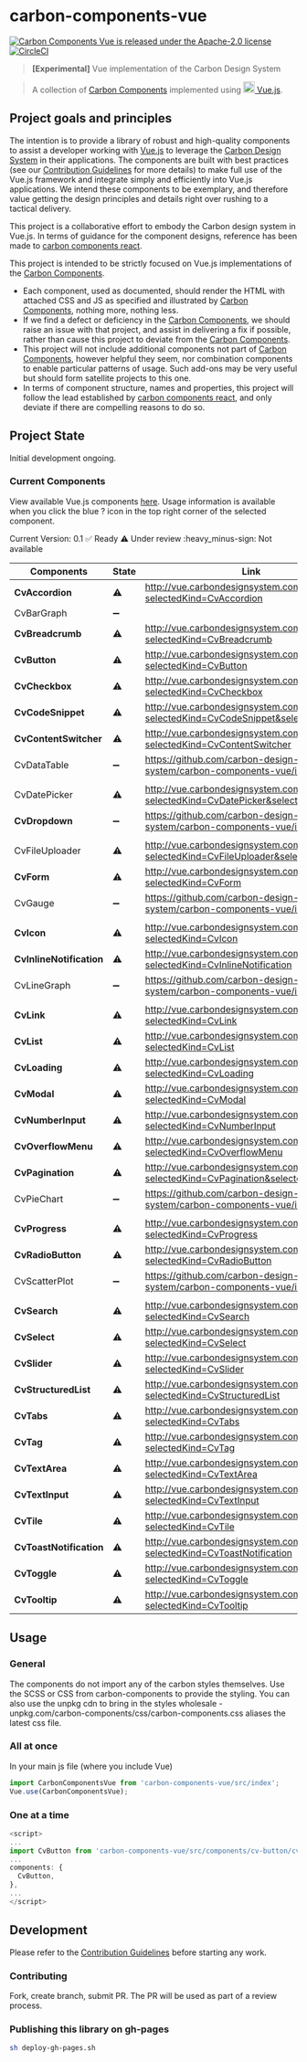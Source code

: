 # carbon-components-vue

[![Carbon Components Vue is released under the Apache-2.0 license](https://img.shields.io/badge/license-Apache--2.0-blue.svg)](./LICENSE)
[![CircleCI](https://circleci.com/gh/carbon-design-system/carbon-components-vue.svg?style=shield)](https://circleci.com/gh/carbon-design-system/carbon-components-vue)

> **[Experimental]** Vue implementation of the Carbon Design System

> A collection of [Carbon Components](https://github.com/carbon-design-system/carbon-components) implemented using [<img src="https://vuejs.org/images/logo.png" width="20" alt="Vue logo"> Vue.js](https://vuejs.org/).

## Project goals and principles

The intention is to provide a library of robust and high-quality components to assist
a developer working with [Vue.js](https://vuejs.org) to leverage the [Carbon Design System](https://github.com/carbon-design-system) in their applications. The components are built with best practices (see our [Contribution Guidelines](./.github/CONTRIBUTING.md) for more details) to make full use of the Vue.js framework and integrate simply and efficiently into Vue.js applications. We intend these components to be exemplary, and therefore value getting the design principles and details right over rushing to a tactical delivery.

This project is a collaborative effort to embody the Carbon design system in Vue.js. In terms of guidance for the component designs, reference has been made to [carbon components react](https://github.com/carbon-design-system/carbon-components-react).

This project is intended to be strictly focused on Vue.js implementations of the [Carbon Components](https://github.com/carbon-design-system/carbon-components).

- Each component, used as documented, should render the HTML with attached CSS and JS as specified and illustrated by [Carbon Components](https://github.com/carbon-design-system/carbon-components), nothing more, nothing less.
- If we find a defect or deficiency in the [Carbon Components](https://github.com/carbon-design-system/carbon-components), we should raise an issue with that project, and assist in delivering a fix if possible, rather than cause this project to deviate from the [Carbon Components](https://github.com/carbon-design-system/carbon-components).
- This project will not include additional components not part of [Carbon Components](https://github.com/carbon-design-system/carbon-components), however helpful they seem, nor combination components to enable particular patterns of usage. Such add-ons may be very useful but should form satellite projects to this one.
- In terms of component structure, names and properties, this project will follow the lead established by [carbon components react](https://github.com/carbon-design-system/carbon-components-react), and only deviate if there are compelling reasons to do so.

## Project State

Initial development ongoing.

### Current Components

View available Vue.js components [here](http://vue.carbondesignsystem.com). Usage information is available when you click the blue ? icon in the top right corner of the selected component.

Current Version: 0.1
:white_check_mark: Ready
:warning: Under review
:heavy_minus-sign: Not available

| **Components**           | **State**          | **Link**                                                                         |
| ------------------------ | ------------------ | -------------------------------------------------------------------------------- |
| **CvAccordion**          | :warning:          | http://vue.carbondesignsystem.com/?selectedKind=CvAccordion                      |
| CvBarGraph               | :heavy_minus_sign: |                                                                                  |
| **CvBreadcrumb**         | :warning:          | http://vue.carbondesignsystem.com/?selectedKind=CvBreadcrumb                     |
| **CvButton**             | :warning:          | http://vue.carbondesignsystem.com/?selectedKind=CvButton                         |
| **CvCheckbox**           | :warning:          | http://vue.carbondesignsystem.com/?selectedKind=CvCheckbox                       |
| **CvCodeSnippet**        | :warning:          | http://vue.carbondesignsystem.com/?selectedKind=CvCodeSnippet&selectedStory=All  |
| **CvContentSwitcher**    | :warning:          | http://vue.carbondesignsystem.com/?selectedKind=CvContentSwitcher                |
| CvDataTable              | :heavy_minus_sign: | https://github.com/carbon-design-system/carbon-components-vue/issues/51          |
|                          |
| CvDatePicker             | :warning:          | http://vue.carbondesignsystem.com/?selectedKind=CvDatePicker&selectedStory=All   |
| **CvDropdown**           | :heavy_minus_sign: | https://github.com/carbon-design-system/carbon-components-vue/issues/47          |
|                          |
| CvFileUploader           | :warning:          | http://vue.carbondesignsystem.com/?selectedKind=CvFileUploader&selectedStory=All |
| **CvForm**               | :warning:          | http://vue.carbondesignsystem.com/?selectedKind=CvForm                           |
| CvGauge                  | :heavy_minus_sign: | https://github.com/carbon-design-system/carbon-components-vue/issues/49          |
|                          |
| **CvIcon**               | :warning:          | http://vue.carbondesignsystem.com/?selectedKind=CvIcon                           |
| **CvInlineNotification** | :warning:          | http://vue.carbondesignsystem.com/?selectedKind=CvInlineNotification             |
| CvLineGraph              | :heavy_minus_sign: | https://github.com/carbon-design-system/carbon-components-vue/issues/53          |
|                          |
| **CvLink**               | :warning:          | http://vue.carbondesignsystem.com/?selectedKind=CvLink                           |
| **CvList**               | :warning:          | http://vue.carbondesignsystem.com/?selectedKind=CvList                           |
| **CvLoading**            | :warning:          | http://vue.carbondesignsystem.com/?selectedKind=CvLoading                        |
| **CvModal**              | :warning:          | http://vue.carbondesignsystem.com/?selectedKind=CvModal                          |
| **CvNumberInput**        | :warning:          | http://vue.carbondesignsystem.com/?selectedKind=CvNumberInput                    |
| **CvOverflowMenu**       | :warning:          | http://vue.carbondesignsystem.com/?selectedKind=CvOverflowMenu                   |
| **CvPagination**         | :warning:          | http://vue.carbondesignsystem.com/?selectedKind=CvPagination&selectedStory=All   |
| CvPieChart               | :heavy_minus_sign: | https://github.com/carbon-design-system/carbon-components-vue/issues/52          |
|                          |
| **CvProgress**           | :warning:          | http://vue.carbondesignsystem.com/?selectedKind=CvProgress                       |
| **CvRadioButton**        | :warning:          | http://vue.carbondesignsystem.com/?selectedKind=CvRadioButton                    |
| CvScatterPlot            | :heavy_minus_sign: | https://github.com/carbon-design-system/carbon-components-vue/issues/50          |
|                          |
| **CvSearch**             | :warning:          | http://vue.carbondesignsystem.com/?selectedKind=CvSearch                         |
| **CvSelect**             | :warning:          | http://vue.carbondesignsystem.com/?selectedKind=CvSelect                         |
| **CvSlider**             | :warning:          | http://vue.carbondesignsystem.com/?selectedKind=CvSlider                         |
| **CvStructuredList**     | :warning:          | http://vue.carbondesignsystem.com/?selectedKind=CvStructuredList                 |
| **CvTabs**               | :warning:          | http://vue.carbondesignsystem.com/?selectedKind=CvTabs                           |
| **CvTag**                | :warning:          | http://vue.carbondesignsystem.com/?selectedKind=CvTag                            |
| **CvTextArea**           | :warning:          | http://vue.carbondesignsystem.com/?selectedKind=CvTextArea                       |
| **CvTextInput**          | :warning:          | http://vue.carbondesignsystem.com/?selectedKind=CvTextInput                      |
| **CvTile**               | :warning:          | http://vue.carbondesignsystem.com/?selectedKind=CvTile                           |
| **CvToastNotification**  | :warning:          | http://vue.carbondesignsystem.com/?selectedKind=CvToastNotification              |
| **CvToggle**             | :warning:          | http://vue.carbondesignsystem.com/?selectedKind=CvToggle                         |
| **CvTooltip**            | :warning:          | http://vue.carbondesignsystem.com/?selectedKind=CvTooltip                        |

## Usage

### General

The components do not import any of the carbon styles themselves. Use the SCSS or CSS from carbon-components to provide the styling.
You can also use the unpkg cdn to bring in the styles wholesale - unpkg.com/carbon-components/css/carbon-components.css aliases the latest css file.

### All at once

In your main js file (where you include Vue)

```javascript
import CarbonComponentsVue from 'carbon-components-vue/src/index';
Vue.use(CarbonComponentsVue);
```

### One at a time

```javascript
<script>
...
import CvButton from 'carbon-components-vue/src/components/cv-button/cv-button';
...
components: {
  CvButton,
},
...
</script>
```

## Development

Please refer to the [Contribution Guidelines](./.github/CONTRIBUTING.md) before starting any work.

### Contributing

Fork, create branch, submit PR. The PR will be used as part of a review process.

### Publishing this library on gh-pages

```bash
sh deploy-gh-pages.sh
```

